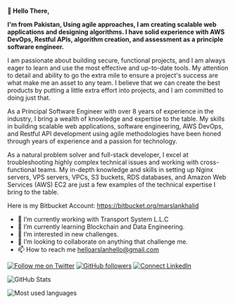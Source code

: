 **👋 Hello There,**

**I'm from Pakistan, Using agile approaches, I am creating scalable web applications and designing algorithms. I have solid experience with AWS DevOps, Restful APIs, algorithm creation, and assessment as a principle software engineer.**

I am passionate about building secure, functional projects, and I am always eager to learn and use the most effective and up-to-date tools. My attention to detail and ability to go the extra mile to ensure a project's success are what make me an asset to any team. I believe that we can create the best products by putting a little extra effort into projects, and I am committed to doing just that.

As a Principal Software Engineer with over 8 years of experience in the industry, I bring a wealth of knowledge and expertise to the table. My skills in building scalable web applications, software engineering, AWS DevOps, and Restful API development using agile methodologies have been honed through years of experience and a passion for technology.

As a natural problem solver and full-stack developer, I excel at troubleshooting highly complex technical issues and working with cross-functional teams. My in-depth knowledge and skills in setting up Nginx servers, VPS servers, VPCs, S3 buckets, RDS databases, and Amazon Web Services (AWS) EC2 are just a few examples of the technical expertise I bring to the table.

Here is my Bitbucket Account: https://bitbucket.org/marslankhalid

- 🔭 I’m currently working with Transport System L.L.C
- 🌱 I’m currently learning Blockchain and Data Engineering.
- 👀 I’m interested in new challenges.
- 💞️ I’m looking to collaborate on anything that challenge me.
- 📫 How to reach me helloarslanhello@gmail.com

[![Follow me on Twitter](https://img.shields.io/twitter/follow/hello_m_arslan?style=social)](https://twitter.com/hello_m_arslan) 
[![GitHub followers](https://img.shields.io/github/followers/marslankhalid?style=social)](https://github.com/marslankhalid)
[![Connect LinkedIn](https://img.shields.io/badge/LinkedIn-informational?style=social&logo=linkedin)](https://www.linkedin.com/in/helloarslan/)

![GitHub Stats](https://github-readme-stats.vercel.app/api?username=marslankhalid&hide_border=true&show_icons=true&include_all_commits=false&count_private=true&line_height=24&text_color=ffffff&icon_color=ffffff&bg_color=0,833ab4,5851db,405de6&title_color=ffffff)

![Most used languages](https://github-readme-stats.vercel.app/api/top-langs/?username=marslankhalid&hide=html&hide_border=true&card_width=320&layout=compact&langs_count=4&text_color=ffffff&icon_color=ffffff&bg_color=0,833ab4,5851db,405de6&title_color=ffffff)

<!---
marslankhalid/marslankhalid is a ✨ special ✨ repository because its `README.md` (this file) appears on your GitHub profile.
You can click the Preview link to take a look at your changes.
--->
